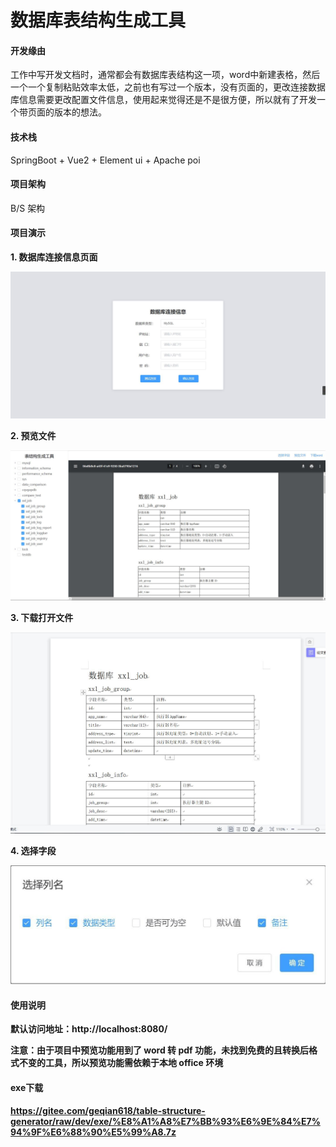 # 数据库表结构生成工具

#### 开发缘由

工作中写开发文档时，通常都会有数据库表结构这一项，word中新建表格，然后一个一个复制粘贴效率太低，之前也有写过一个版本，没有页面的，更改连接数据库信息需要更改配置文件信息，使用起来觉得还是不是很方便，所以就有了开发一个带页面的版本的想法。

#### 技术栈

SpringBoot + Vue2 + Element ui + Apache poi


#### 项目架构

B/S 架构



#### 项目演示

**1. 数据库连接信息页面**

![image-20230719021014570](images/connection.jpg)



**2. 预览文件**

![image-20230719013337074](images/preview.jpg)



**3. 下载打开文件**

![image-20230719013403179](images/download.jpg)



**4. 选择字段**

![image-20230719013433699](images/select.jpg)




#### 使用说明

**默认访问地址：http://localhost:8080/**

**注意：由于项目中预览功能用到了 word 转 pdf 功能，未找到免费的且转换后格式不变的工具，所以预览功能需依赖于本地 office 环境**


#### exe下载
**https://gitee.com/geqian618/table-structure-generator/raw/dev/exe/%E8%A1%A8%E7%BB%93%E6%9E%84%E7%94%9F%E6%88%90%E5%99%A8.7z**

